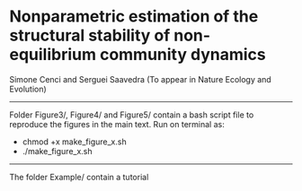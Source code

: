 # Nonparametric estimation of the structural stability of non-equilibrium community dynamics
Simone Cenci and Serguei Saavedra (To appear in Nature Ecology and Evolution)

---

Folder Figure3/, Figure4/ and Figure5/ contain a bash script file to reproduce the figures in the main text.
Run on terminal as:

* chmod +x make_figure_x.sh
* ./make_figure_x.sh

---

The folder Example/ contain a tutorial

